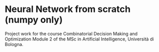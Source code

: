 # Neural Network from scratch (numpy only)
Project work for the course Combinatorial Decision Making and Optimization Module 2 of the MSc in Artificial Intelligence, Università di Bologna.
